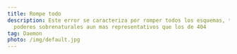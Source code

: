 ```yaml
---
title: Rompe todo
description: Este error se caracteriza por romper todos los esquemas, tiene
  poderes sobrenaturales aun mas representativos que los de 404
tag: Daemon
photo: /img/default.jpg
---
```


